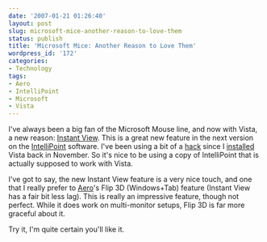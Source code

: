 ```yaml
---
date: '2007-01-21 01:26:40'
layout: post
slug: microsoft-mice-another-reason-to-love-them
status: publish
title: 'Microsoft Mice: Another Reason to Love Them'
wordpress_id: '172'
categories:
- Technology
tags:
- Aero
- IntelliPoint
- Microsoft
- Vista
---
```


I've always been a big fan of the Microsoft Mouse line, and now with Vista, a new reason: [Instant View](http://blogs.msdn.com/kamvedbrat/archive/2007/01/18/instant-viewer-in-the-new-intellipoint-software-for-windows-vista.aspx). This is a great new feature in the next version on the [IntelliPoint](http://www.microsoft.com/hardware/windowsvista/support/intellipoint.mspx) software. I've been using a bit of a [hack](http://neosmart.net/blog/2006/intellipoint-on-vista/) since I [installed](http://adamcaudill.com/2006/11/18/installing-vista/) Vista back in November. So it's nice to be using a copy of IntelliPoint that is actually supposed to work with Vista.

I've got to say, the new Instant View feature is a very nice touch, and one that I really prefer to [Aero](http://www.microsoft.com/windowsvista/experiences/aero.mspx)'s Flip 3D (Windows+Tab) feature (Instant View has a fair bit less lag). This is really an impressive feature, though not perfect. While it does work on multi-monitor setups, Flip 3D is far more graceful about it.

Try it, I'm quite certain you'll like it.
